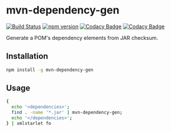 mvn-dependency-gen
====

[![Build Status](https://travis-ci.org/naokikimura/mvn-dependency-gen.svg?branch=master)](https://travis-ci.org/naokikimura/mvn-dependency-gen)
[![npm version](https://badge.fury.io/js/mvn-dependency-gen.svg)](https://badge.fury.io/js/mvn-dependency-gen)
[![Codacy Badge](https://api.codacy.com/project/badge/Grade/2990199ee50e491c968dcbcdf3515d0b)](https://www.codacy.com/app/n.kimura.cap/mvn-dependency-gen?utm_source=github.com&utm_medium=referral&utm_content=naokikimura/mvn-dependency-gen&utm_campaign=badger)
[![Codacy Badge](https://api.codacy.com/project/badge/Coverage/291704f943d04b46a3c90ff74c05420d)](https://www.codacy.com/app/n.kimura.cap/mvn-dependency-gen?utm_source=github.com&utm_medium=referral&utm_content=naokikimura/mvn-dependency-gen&utm_campaign=Badge_Coverage)

Generate a POM's dependency elements from JAR checksum.

Installation
---

```bash
npm install -g mvn-dependency-gen
```

Usage
---

```bash
{
  echo '<dependencies>';
  find . -name '*.jar' | mvn-dependency-gen;
  echo '</dependencies>';
} | xmlstarlet fo
```
